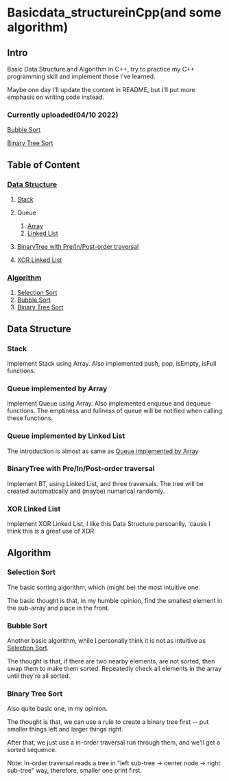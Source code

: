 # Basicdata_structureinCpp\(and some algorithm\)

## Intro

Basic Data Structure and Algorithm in C++, try to practice my C++ programming skill and implement those I've learned.

Maybe one day I'll update the content in README, but I'll put more emphasis on writing code instead.

### Currently uploaded\(04/10 2022\)

[Bubble Sort](#bubble_sort)

[Binary Tree Sort](#binary_tree_sort)

## Table of Content

### [Data Structure](#data_structure)

1. [Stack](#stack)

2. Queue

   1. [Array](#queue_in_array)
   2. [Linked List](#queue_in_linked_list)

3. [BinaryTree with Pre/In/Post-order traversal](#binary_tree_traversal)

4. [XOR Linked List](#xor_linked_list)

### [Algorithm](#ag)

1. [Selection Sort](#selection_sort)
2. [Bubble Sort](#bubble_sort)
3. [Binary Tree Sort](#binary_tree_sort)

<a name="data_structure"></a>
## Data Structure

<a name="stack"></a>
### Stack

Implement Stack using Array. Also implemented push, pop, isEmpty, isFull functions.

<a name="queue_in_array"></a>
### Queue implemented by Array

Implement Queue using Array. Also implemented enqueue and dequeue functions. The emptiness and fullness of queue will be notified when calling these functions.

<a name="queue_in_linked_list"></a>
### Queue implemented by Linked List

The introduction is almost as same as [Queue implemented by Array](#queue_in_array)

<a name="binary_tree_traversal"></a>
### BinaryTree with Pre/In/Post-order traversal

Implement BT, using Linked List, and three traversals. The tree will be created automatically and \(maybe\) numarical randomly.

<a name="xor_linked_list"></a>
### XOR Linked List

Implement XOR Linked List, I like this Data Structure persoanlly, 'cause I think this is a great use of XOR.

<a name="ag"></a>
## Algorithm

<a name="selection_sort"></a>
### Selection Sort

The basic sorting algorithm, which (might be) the most intuitive one.

The basic thought is that, in my humble opinion, find the smallest element in the sub-array and place in the front.

<a name="bubble_sort"></a>
### Bubble Sort

Another basic algorithm, while I  personally think it is not as intuitive as [Selection Sort](#selection_sort).

The thought is that, if there are two nearby elements, are not sorted, then swap them to make them sorted. Repeatedly check all elements in the array until they're all sorted.

<a name="binary_tree_sort"></a>
### Binary Tree Sort

Also quite basic one, in my opinion.

The thought is that, we can use a rule to create a binary tree first \-\- put smaller things left and larger things right. 

After that, we just use a in-order traversal run through them, and we'll get a sorted sequence.

Note: In-order traversal reads a tree in "left sub-tree -> center node -> right sub-tree" way, therefore, smaller one print first.
